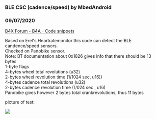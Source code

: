 ### BLE CSC (cadence/speed) by MbedAndroid
### 09/07/2020
[B4X Forum - B4A - Code snippets](https://www.b4x.com/android/forum/threads/122014/)

Based on Erel's Heartratemonitor this code can detect the BLE candence/speed sensors.  
Checked on Panobike sensor.  
Note: BT documentation about 0x1826 gives info that there should be 13 bytes  
1-byte flags  
4-bytes wheel total revolutions (u32)  
2-bytes wheel revolution time (1/1024 sec, u16))  
4-bytes cadence total revolutions (u32)  
2-bytes cadence revolution time (1/024 sec , u16)  
Panobike gives however 2 bytes total crankrevolutions, thus 11 bytes  
  
picture of test:  
  
  
![](https://www.b4x.com/android/forum/attachments/99690)
